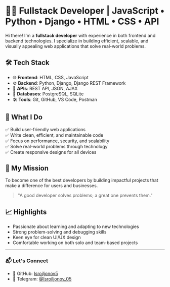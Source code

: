 # 👨‍💻 Fullstack Developer | JavaScript • Python • Django • HTML • CSS • API

Hi there! I'm a **fullstack developer** with experience in both frontend and backend technologies. I specialize in building efficient, scalable, and visually appealing web applications that solve real-world problems.

## 🛠 Tech Stack

- 🌐 **Frontend**: HTML, CSS, JavaScript
- ⚙️ **Backend**: Python, Django, Django REST Framework
- 🔗 **APIs**: REST API, JSON, AJAX
- 💾 **Databases**: PostgreSQL, SQLite
- 🛠 **Tools**: Git, GitHub, VS Code, Postman

## 💼 What I Do

✅ Build user-friendly web applications  
✅ Write clean, efficient, and maintainable code  
✅ Focus on performance, security, and scalability  
✅ Solve real-world problems through technology  
✅ Create responsive designs for all devices

## 🚀 My Mission

To become one of the best developers by building impactful projects that make a difference for users and businesses.

> "A good developer solves problems; a great one prevents them."

## 📈 Highlights

- Passionate about learning and adapting to new technologies  
- Strong problem-solving and debugging skills  
- Keen eye for clean UI/UX design  
- Comfortable working on both solo and team-based projects  

---

### 📬 Let's Connect

- 🔗 GitHub: [Isroiljonov5](https://github.com/Isroiljonov5)  
- 💬 Telegram: [@Isroiljonov_05](https://t.me/Isroiljonov_05)

